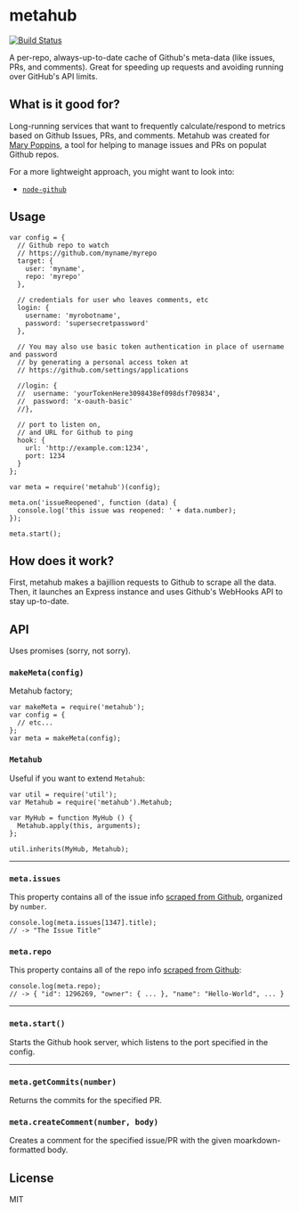 # metahub

[![Build Status](https://travis-ci.org/btford/metahub.svg)](https://travis-ci.org/btford/metahub)


A per-repo, always-up-to-date cache of Github's meta-data (like issues, PRs, and comments).
Great for speeding up requests and avoiding running over GitHub's API limits.

## What is it good for?
Long-running services that want to frequently calculate/respond to metrics based on Github Issues, PRs, and comments.
Metahub was created for [Mary Poppins](https://github.com/btford/mary-poppins), a tool for helping to manage issues and PRs on populat Github repos.

For a more lightweight approach, you might want to look into:

* [`node-github`](https://github.com/ajaxorg/node-github)

## Usage

```
var config = {
  // Github repo to watch
  // https://github.com/myname/myrepo
  target: {
    user: 'myname',
    repo: 'myrepo'
  },

  // credentials for user who leaves comments, etc
  login: {
    username: 'myrobotname',
    password: 'supersecretpassword'
  },

  // You may also use basic token authentication in place of username and password
  // by generating a personal access token at 
  // https://github.com/settings/applications 
  
  //login: {
  //  username: 'yourTokenHere3098438ef098dsf709834',
  //  password: 'x-oauth-basic'
  //},

  // port to listen on,
  // and URL for Github to ping
  hook: {
    url: 'http://example.com:1234',
    port: 1234
  }
};

var meta = require('metahub')(config);

meta.on('issueReopened', function (data) {
  console.log('this issue was reopened: ' + data.number);
});

meta.start();
```

## How does it work?

First, metahub makes a bajillion requests to Github to scrape all the data.
Then, it launches an Express instance and uses Github's WebHooks API to stay up-to-date.


## API
Uses promises (sorry, not sorry).

### `makeMeta(config)`

Metahub factory;

```
var makeMeta = require('metahub');
var config = {
  // etc...
};
var meta = makeMeta(config);
```

### `Metahub`

Useful if you want to extend `Metahub`:

```
var util = require('util');
var Metahub = require('metahub').Metahub;

var MyHub = function MyHub () {
  Metahub.apply(this, arguments);
};

util.inherits(MyHub, Metahub);
```

-------------------------------------------------------------------------------

### `meta.issues`

This property contains all of the issue info [scraped from Github](http://developer.github.com/v3/issues/#get-a-single-issue), organized by `number`.

```
console.log(meta.issues[1347].title);
// -> "The Issue Title"
```


### `meta.repo`

This property contains all of the repo info [scraped from Github](http://developer.github.com/v3/repos/#get):

```
console.log(meta.repo);
// -> { "id": 1296269, "owner": { ... }, "name": "Hello-World", ... }
```

-------------------------------------------------------------------------------

### `meta.start()`

Starts the Github hook server, which listens to the port specified in the config.

-------------------------------------------------------------------------------

### `meta.getCommits(number)`

Returns the commits for the specified PR.

### `meta.createComment(number, body)`

Creates a comment for the specified issue/PR with the given moarkdown-formatted body.


## License
MIT
